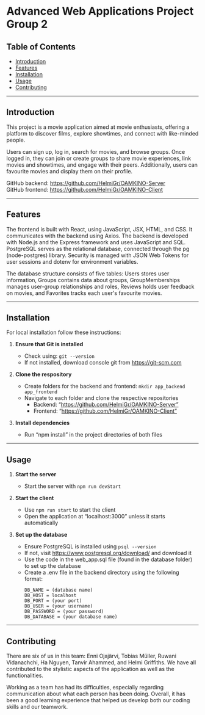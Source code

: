 # Advanced Web Applications Project Group 2 

## Table of Contents 
- [Introduction](#introduction) 
- [Features](#features) 
- [Installation](#installation) 
- [Usage](#usage) 
- [Contributing](#contributing) 

---

## Introduction 
This project is a movie application aimed at movie enthusiasts, offering a platform to discover films, explore showtimes, and connect with like-minded people. 

Users can sign up, log in, search for movies, and browse groups. Once logged in, they can join or create groups to share movie experiences, link movies and showtimes, and engage with their peers. Additionally, users can favourite movies and display them on their profile.


GitHub backend: https://github.com/HelmiGr/OAMKINO-Server  
GitHub frontend: https://github.com/HelmiGr/OAMKINO-Client 


---

## Features 
The frontend is built with React, using JavaScript, JSX, HTML, and CSS. It communicates with the backend using Axios. The backend is developed with Node.js and the Express framework and uses JavaScript and SQL. PostgreSQL serves as the relational database, connected through the pg (node-postgres) library. Security is managed with JSON Web Tokens for user sessions and dotenv for environment variables. 

The database structure consists of five tables: Users stores user information, Groups contains data about groups, GroupMemberships manages user-group relationships and roles, Reviews holds user feedback on movies, and Favorites tracks each user's favourite movies. 


---

## Installation  
For local installation follow these instructions: 

1. **Ensure that Git is installed**  
   - Check using:  ```git --version```
   - If not installed, download console git from https://git-scm.com  

2. **Clone the respository**
   - Create folders for the backend and frontend: ```mkdir app_backend app_frontend```
   - Navigate to each folder and clone the respective repositories
      - Backend: “https://github.com/HelmiGr/OAMKINO-Server” 
      - Frontend: “https://github.com/HelmiGr/OAMKINO-Client” 

3. **Install dependencies**
   - Run “npm install” in the project directories of both files 


---

## Usage
1. **Start the server**
   - Start the server with ```npm run devStart``` 

2. **Start the client**
   - Use ```npm run start``` to start the client 
   - Open the application at “localhost:3000” unless it starts automatically 

3. **Set up the database**
   - Ensure PostgreSQL is installed using ```psql --version``` 
   - If not, visit https://www.postgresql.org/download/ and download it  
   - Use the code in the web_app.sql file (found in the database folder) to set up the database 
   - Create a .env file in the backend directory using the following format: 
        ```
        DB_NAME = (database name) 
        DB_HOST = localhost 
        DB_PORT = (your port) 
        DB_USER = (your username) 
        DB_PASSWORD = (your password) 
        DB_DATABASE = (your database name)
        ```       


---

## Contributing

There are six of us in this team: Enni Ojajärvi, Tobias Müller, Ruwani Vidanachchi, Ha Nguyen, Tanvir Ahammed, and Helmi Griffiths. We have all contributed to the stylistic aspects of the application as well as the functionalities. 

Working as a team has had its difficulties, especially regarding communication about what each person has been doing. Overall, it has been a good learning experience that helped us develop both our coding skills and our teamwork.  